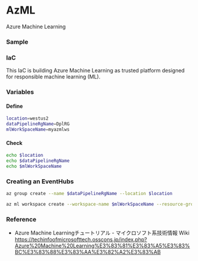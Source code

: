 # AzML
Azure Machine Learning

### Sample

### IaC
This IaC is building Azure Machine Learning as trusted platform designed for responsible machine learning (ML).

### Variables

#### Define
```Bash
location=westus2
dataPipelineRgName=DplRG
mlWorkSpaceName=myazmlws
```

#### Check
```Bash
echo $location
echo $dataPipelineRgName
echo $mlWorkSpaceName
```

### Creating an EventHubs
```Bash
az group create --name $dataPipelineRgName --location $location

az ml workspace create --workspace-name $mlWorkSpaceName --resource-group $dataPipelineRgName --location $location
```


### Reference
- Azure Machine Learningチュートリアル - マイクロソフト系技術情報 Wiki  
https://techinfoofmicrosofttech.osscons.jp/index.php?Azure%20Machine%20Learning%E3%83%81%E3%83%A5%E3%83%BC%E3%83%88%E3%83%AA%E3%82%A2%E3%83%AB

